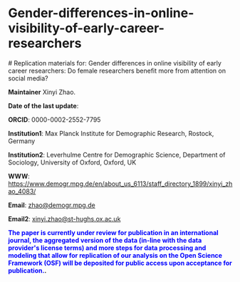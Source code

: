 # Gender-differences-in-online-visibility-of-early-career-researchers
﻿# Replication materials for: Gender differences in online visibility of early career researchers: Do female researchers benefit more from attention on social media? 
 
**Maintainer** Xinyi Zhao.

**Date of the last update**: 

**ORCID**: 0000-0002-2552-7795

**Institution1**: Max Planck Institute for Demographic Research, Rostock, Germany

**Institution2**: Leverhulme Centre for Demographic Science, Department of Sociology, University of Oxford, Oxford, UK

**WWW**: https://www.demogr.mpg.de/en/about_us_6113/staff_directory_1899/xinyi_zhao_4083/

**Email**: zhao@demogr.mpg.de

**Email2**: xinyi.zhao@st-hughs.ox.ac.uk

**<span style="color:blue">The paper is currently under review for publication in an international journal, the aggregated version of the data (in-line with the data provider's license terms) and more steps for data processing and modeling that allow for replication of our analysis on the Open Science Framework (OSF) will be deposited for public access upon acceptance for publication.</span>.**
﻿
